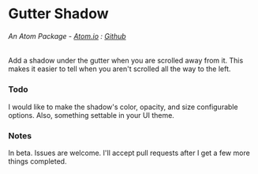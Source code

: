# Gutter Shadow
###### An Atom Package - [Atom.io](https://atom.io/packages/gutter-shadow) : [Github](https://github.com/dsandstrom/atom-gutter-shadow)

Add a shadow under the gutter when you are scrolled away from it.  This makes it easier to tell when you aren't scrolled all the way to the left.

### Todo
I would like to make the shadow's color, opacity, and size configurable options.  Also, something settable in your UI theme.

### Notes
In beta.  Issues are welcome.  I'll accept pull requests after I get a few more things completed.


